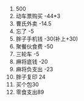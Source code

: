 1. 500
2. 动车票购买 -44*3
3. 曹氏外卖 -14.5
4. 忘了 -5
5. 胖子手机钱 -30(补上+30)
6. 聚餐伙食费 -50
7. 三轮车 -5
8. 麻将底钱 -20
9. 麻将负支出 -23
10. 胖子复印 24
11. 买个包30
12. 零食支出89

